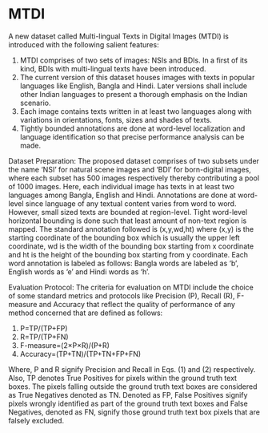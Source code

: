 # MTDI
A new dataset called Multi-lingual Texts in Digital Images (MTDI) is introduced with the following salient features:
1.	MTDI comprises of two sets of images: NSIs and BDIs. In a first of its kind, BDIs with multi-lingual texts have been introduced.
2.	The current version of this dataset houses images with texts in popular languages like English, Bangla and Hindi. Later versions shall include other Indian languages to present a thorough emphasis on the Indian scenario.
3.	Each image contains texts written in at least two languages along with variations in orientations, fonts, sizes and shades of texts.
4.	Tightly bounded annotations are done at word-level localization and language identification so that precise performance analysis can be made.

Dataset Preparation:
The proposed dataset comprises of two subsets under the name ‘NSI’ for natural scene images and ‘BDI’ for born-digital images, where each subset has 500 images respectively thereby contributing a pool of 1000 images. Here, each individual image has texts in at least two languages among Bangla, English and Hindi.
Annotations are done at word-level since language of any textual content varies from word to word. However, small sized texts are bounded at region-level. Tight word-level horizontal bounding is done such that least amount of non-text region is mapped.
The standard annotation followed is (x,y,wd,ht) where (x,y) is the starting coordinate of the bounding box which is usually the upper left coordinate, wd is the width of the bounding box starting from x coordinate and ht is the height of the bounding box starting from y coordinate.
Each word annotation is labeled as follows: Bangla words are labeled as ‘b’, English words as ‘e’ and Hindi words as ‘h’.

Evaluation Protocol:
The criteria for evaluation on MTDI include the choice of some standard metrics and protocols like Precision (P), Recall (R), F-measure and Accuracy that reflect the quality of performance of any method concerned that are defined as follows:

1. P=TP/(TP+FP)
2. R=TP/(TP+FN)
3. F-measure=(2×P×R)/(P+R)
4. Accuracy=(TP+TN)/(TP+TN+FP+FN)

Where, P and R signify Precision and Recall in Eqs. (1) and (2) respectively.
Also, TP denotes True Positives for pixels within the ground truth text boxes.
The pixels falling outside the ground truth text boxes are considered as True Negatives denoted as TN.
Denoted as FP, False Positives signify pixels wrongly identified as part of the ground truth text boxes and False Negatives, denoted as FN, signify those ground truth text box pixels that are falsely excluded.
